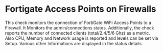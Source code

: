# Fortigate Access Points on Firewalls

This check monitors the connection of FortiGate WiFi Access Points to  a Firewall. It Monitors the admin/connections states.  Additionally, the check reports the number of connected clients (total/2.4/5/6 Ghz) as a metric. Also CPU, Memory and Network usage is reported and levels can be set via Setup. Various other Informations are displayed in the status details.

